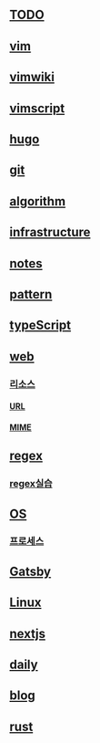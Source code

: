 ## [TODO](TODO)

## [vim](vim.md)

## [vimwiki](vimwiki.md)

## [vimscript](vimscript.md)

## [hugo](hugo.md)

## [git](git.md)

## [algorithm](algorithm.md)

## [infrastructure](infrastructure.md)

## [notes](notes.md)

## [pattern](pattern.md)

## [typeScript](typeScript.md)

## [web](web.md)

### [리소스](리소스.md)

#### [URL](URL.md)

#### [MIME](MIME.md)

## [regex](regex.md)

### [regex실습](regex실습.md)

## [OS](OS.md)

### [프로세스](프로세스.md)

## [Gatsby](Gatsby.md)

## [Linux](Linux.md)

## [nextjs](nextjs)

## [daily](daily.md)

## [blog](blog)

## [rust](rust)
